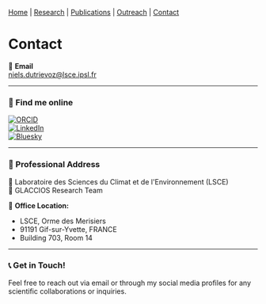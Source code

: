 

[Home](/index) | [Research](/research) | [Publications](/publications) |  [Outreach](/outreach) |  [Contact](/contact)

# Contact  

📩 **Email**  
niels.dutrievoz@lsce.ipsl.fr  

---

### 📡 Find me online 

[![ORCID](https://img.shields.io/badge/ORCID-24C68B?style=for-the-badge&logo=orcid&logoColor=white)](https://orcid.org/0000-0002-8133-5616)  
[![LinkedIn](https://img.shields.io/badge/LinkedIn-0077B5?style=for-the-badge&logo=linkedin&logoColor=white)](https://www.linkedin.com/in/niels-dutrievoz/)  
[![Bluesky](https://img.shields.io/badge/Bluesky-0085FF?style=for-the-badge&logo=bluesky&logoColor=white)](https://bsky.app/profile/nielsdutrievoz.bsky.social)  

---

### 🏢 Professional Address 
📍 Laboratoire des Sciences du Climat et de l'Environnement (LSCE)  
🔬 GLACCIOS Research Team

🏢 **Office Location:**  
- LSCE, Orme des Merisiers  
- 91191 Gif-sur-Yvette, FRANCE  
- Building 703, Room 14  

---

### 📞 Get in Touch!
Feel free to reach out via email or through my social media profiles for any scientific collaborations or inquiries.


